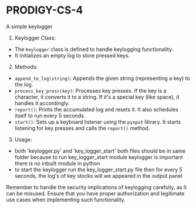 # PRODIGY-CS-4
A simple keylogger

1.  Keylogger Class: 
   - The `Keylogger` class is defined to handle keylogging functionality.
   - It initializes an empty log to store pressed keys.

2.  Methods: 
   - `append_to_log(string)`: Appends the given string (representing a key) to the log.
   - `process_key_press(key)`: Processes key presses. If the key is a character, it converts it to a string. If it's a special key (like space), it handles it accordingly.
   - `report()`: Prints the accumulated log and resets it. It also schedules itself to run every 5 seconds.
   - `start()`: Sets up a keyboard listener using the `pynput` library. It starts listening for key presses and calls the `report()` method.

3.  Usage: 
   - both 'keylogger.py' and 'key_logger_start' both files should be in same folder because to run key_logger_start module keylogger is important there is no inbuilt module in python
   - to start the keylogger run the key_logger_start.py file then for every 5 seconds, the log's of key stocks will we appeared in the output panel 


Remember to handle the security implications of keylogging carefully, as it can be misused. Ensure that you have proper authorization and legitimate use cases when implementing such functionality.

